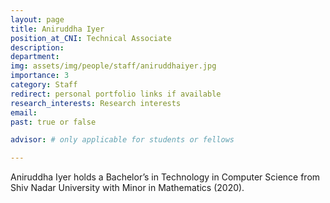 ```yaml
---
layout: page
title: Aniruddha Iyer
position_at_CNI: Technical Associate
description: 
department:
img: assets/img/people/staff/aniruddhaiyer.jpg
importance: 3
category: Staff
redirect: personal portfolio links if available
research_interests: Research interests
email: 
past: true or false

advisor: # only applicable for students or fellows

---
```



Aniruddha Iyer holds a Bachelor’s in Technology in Computer Science from Shiv Nadar University with Minor in Mathematics (2020).